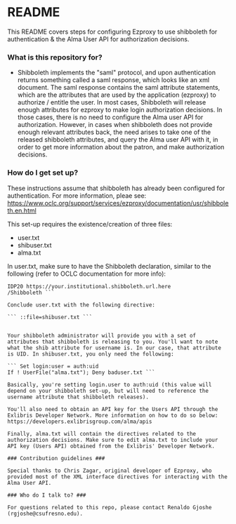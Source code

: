 # README #

This README covers steps for configuring Ezproxy to use shibboleth for authentication & the Alma User API for authorization decisions.

### What is this repository for? ###

* Shibboleth implements the "saml" protocol, and upon authentication returns something called a saml response, which looks like an xml document. The saml response contains the saml attribute statements, which are the attributes that are used by the application (ezproxy) to authorize / entitle the user. In most cases, Shibboleth will release enough attributes for ezproxy to make login authorization decisions. In those cases, there is no need to configure the Alma user API for authorization. However, in cases when shibboleth does not provide enough relevant attributes back, the need arises to take one of the released shibboleth attributes, and query the Alma user API with it, in order to get more information about the patron, and make authorization decisions.

### How do I get set up? ###

These instructions assume that shibboleth has already been configured for authentication. For more information, pleae see:
https://www.oclc.org/support/services/ezproxy/documentation/usr/shibboleth.en.html

This set-up requires the existence/creation of three files:

* user.txt
* shibuser.txt
* alma.txt

In user.txt, make sure to have the Shibboleth declaration, similar to the following (refer to OCLC documentation for more info):

``` ::Shibboleth 
IDP20 https://your.institutional.shibboleth.url.here
/Shibboleth ```

Conclude user.txt with the following directive:

``` ::file=shibuser.txt ```


Your shibboleth administrator will provide you with a set of attributes that shibboleth is releasing to you. You'll want to note what the shib attribute for username is. In our case, that attribute is UID. In shibuser.txt, you only need the following:

``` Set login:user = auth:uid
If ! UserFile("alma.txt"); Deny baduser.txt ```

Basically, you're setting login.user to auth:uid (this value will depend on your shibboleth set-up, but will need to reference the username attribute that shibboleth releases).

You'll also need to obtain an API key for the Users API through the Exlibris Developer Network. More information on how to do so below:
https://developers.exlibrisgroup.com/alma/apis

Finally, alma.txt will contain the directives related to the authorization decisions. Make sure to edit alma.txt to include your API key (Users API) obtained from the Exlibris' Developer Network.

### Contribution guidelines ###

Special thanks to Chris Zagar, original developer of Ezproxy, who provided most of the XML interface directives for interacting with the Alma User API.

### Who do I talk to? ###

For questions related to this repo, please contact Renaldo Gjoshe (rgjoshe@csufresno.edu).